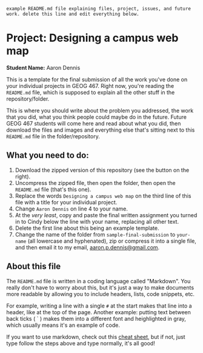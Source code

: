 `example README.md file explaining files, project, issues, and future work. delete this line and edit everything below.`

# Project: Designing a campus web map
**Student Name:** Aaron Dennis

This is a template for the final submission of all the work you've done on your individual projects in GEOG 467. Right now, you're reading the `README.md` file, which is supposed to explain all the other stuff in the repository/folder.

This is where you should write about the problem you addressed, the work that you did, what you think people could maybe do in the future. Future GEOG 467 students will come here and read about what you did, then download the files and images and everything else that's sitting next to this `README.md` file in the folder/repository.

## What you need to do:

1. Download the zipped version of this repository (see the button on the right).
2. Uncompress the zipped file, then open the folder, then open the `README.md` file (that's this one).
3. Replace the words `Designing a campus web map` on the third line of this file with a title for your individual project.
4. Change `Aaron Dennis` on line 4 to your name.
5. At the *very least*, copy and paste the final written assignment you turned in to Cindy below the line with your name, replacing all other text.
6. Delete the first line about this being an example template.
7. Change the name of the folder from `sample-final-submission` to `your-name` (all lowercase and hyphenated), zip or compress it into a single file, and then email it to my email, aaron.p.dennis@gmail.com.

## About this file

The `README.md` file is written in a coding language called "Markdown". You really don't have to worry about this, but it's just a way to make documents more readable by allowing you to include headers, lists, code snippets, etc.

For example, writing a line with a single `#` at the start makes that line into a header, like at the top of the page. Another example: putting text between back ticks ( ` ) makes them into a different font and heighlighted in gray, which usually means it's an example of code.

If you want to use markdown, check out this [cheat sheet](https://github.com/sk1418/markdown-cheatsheet), but if not, just type follow the steps above and type normally, it's all good!
